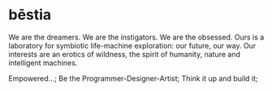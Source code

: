 # bēstia

We are the dreamers. We are the instigators. We are the obsessed. Ours is a laboratory for symbiotic life-machine exploration: our future, our way. Our interests are an erotics of wildness, the spirit of humanity, nature and intelligent machines.

Empowered...;
Be the Programmer-Designer-Artist;
Think it up and build it;
